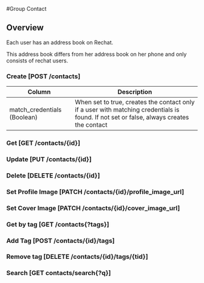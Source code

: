 #Group Contact

## Overview
Each user has an address book on Rechat.

This address book differs from her address book on her phone and only consists of rechat users.

### Create [POST /contacts]

Column                     | Description
---------------------------| ---------
match_credentials (Boolean)| When set to true, creates the contact only if a user with matching credentials is found. If not set or false, always creates the contact

<!-- include(tests/contact/create.md) -->

### Get [GET /contacts/{id}]
<!-- include(tests/contact/getContact.md) -->

### Update [PUT /contacts/{id}]
<!-- include(tests/contact/updateContact.md) -->

### Delete [DELETE /contacts/{id}]
<!-- include(tests/contact/deleteContact.md) -->

### Set Profile Image [PATCH /contacts/{id}/profile_image_url]
<!-- include(tests/contact/patchContactProfileImage.md) -->

### Set Cover Image [PATCH /contacts/{id}/cover_image_url]
<!-- include(tests/contact/patchContactCoverImage.md) -->

### Get by tag [GET /contacts{?tags}]
<!-- include(tests/contact/getByTag.md) -->

### Add Tag [POST /contacts/{id}/tags]
<!-- include(tests/contact/addTag.md) -->

### Remove tag [DELETE /contacts/{id}/tags/{tid}]
<!-- include(tests/contact/removeTag.md) -->

### Search [GET contacts/search{?q}]
<!-- include(tests/contact/getByTag.md) -->